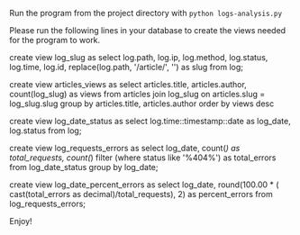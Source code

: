 Run the program from the project directory with `python logs-analysis.py`

Please run the following lines in your database to create the views needed for the program to work.

create view log_slug as
select log.path, log.ip, log.method, log.status, log.time, log.id, replace(log.path, '/article/', '') as slug from log;

create view articles_views as
select articles.title, articles.author, count(log_slug) as views from articles join log_slug on articles.slug = log_slug.slug group by articles.title, articles.author order by views desc

create view log_date_status as
select log.time::timestamp::date as log_date, log.status from log;

create view log_requests_errors as
select log_date, count(*) as total_requests, count(*) filter (where status like '%404%') as total_errors from log_date_status group by log_date;

create view log_date_percent_errors as
select log_date, round(100.00 * ( cast(total_errors as decimal)/total_requests), 2) as percent_errors from log_requests_errors;

Enjoy!